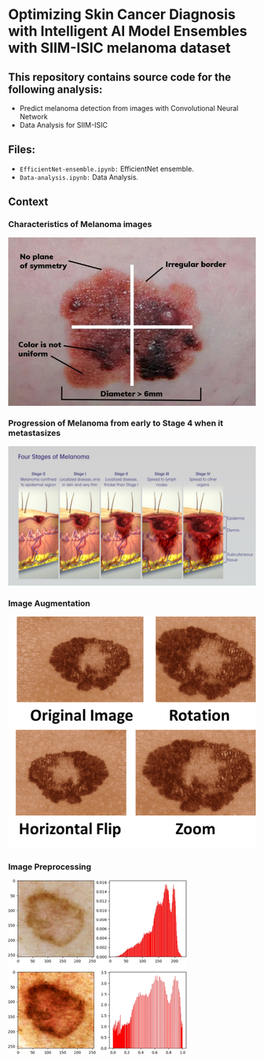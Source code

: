 # Optimizing Skin Cancer Diagnosis with Intelligent AI Model Ensembles with SIIM-ISIC melanoma dataset
## This repository contains source code for the following analysis:
  - Predict melanoma detection from images with Convolutional Neural Network
  - Data Analysis for SIIM-ISIC
## Files:
  - ``EfficientNet-ensemble.ipynb:`` EfficientNet ensemble.
  - ``Data-analysis.ipynb:`` Data Analysis.
    
## Context

### Characteristics of Melanoma images

<img src="/images/Melanoma-characteristics.jpg" alt="Melanoma patch characteristics"/>

### Progression of Melanoma from early to Stage 4 when it metastasizes 

<img src="/images/Melanoma-progression.jpg" alt="Melanoma progression"/>

### Image Augmentation

<img src="/images/augmentation.png" alt="Image augmentation"/>

### Image Preprocessing

<img src="/images/preproc.png" alt="Image pre-processing"/>







